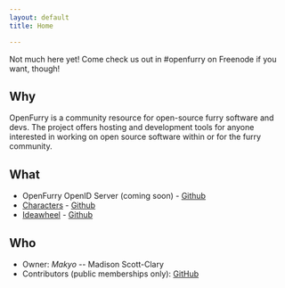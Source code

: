```yaml
---
layout: default
title: Home

---
```


Not much here yet!  Come check us out in #openfurry on Freenode if you want,
though!

## Why

OpenFurry is a community resource for open-source furry software and devs.  The
project offers hosting and development tools for anyone interested in working
on open source software within or for the furry community.

## What

* OpenFurry OpenID Server (coming soon) -
  [Github](https://github.com/OpenFurry/openfurry-site)
* [Characters](http://characters.openfurry.org) -
  [Github](https://github.com/OpenFurry/charref)
* [Ideawheel](http://ideas.jnsq.us) -
  [Github](https://github.com/OpenFurry/ideawheel)

## Who

* Owner: _Makyo_ -- Madison Scott-Clary
* Contributors (public memberships only):
  [GitHub](https://github.com/orgs/OpenFurry/teams/contributors)
